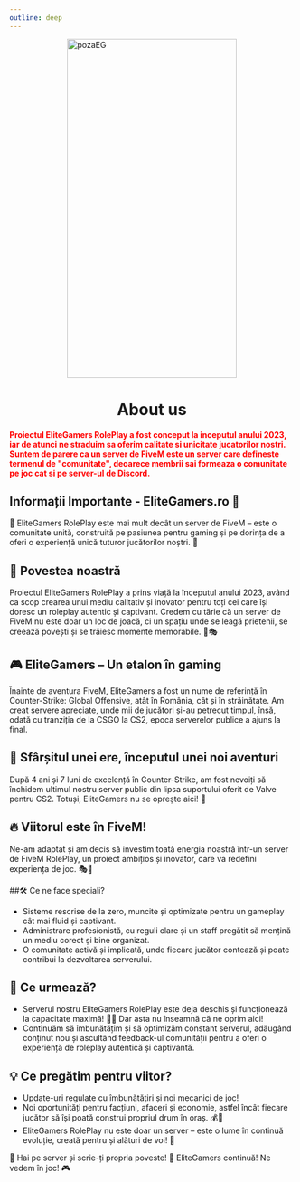 ```yaml
---
outline: deep
---
```


<img src="https://i.imgur.com/V9oZKWx.png" alt="pozaEG" width="300" height="600" style="display: block; margin: 0px auto;">

# <center><span class="title-font">About us</span></center>

<span style="color:red;"><strong>Proiectul EliteGamers RolePlay a fost conceput la inceputul anului 2023, iar de atunci ne straduim sa oferim calitate si unicitate jucatorilor nostri. Suntem de parere ca un server de FiveM este un server care defineste termenul de "comunitate", deoarece membrii sai formeaza o comunitate pe joc cat si pe server-ul de Discord.</strong></span>

## Informații Importante - EliteGamers.ro 🌟
🦁 EliteGamers RolePlay este mai mult decât un server de FiveM – este o comunitate unită, construită pe pasiunea pentru gaming și pe dorința de a oferi o experiență unică tuturor jucătorilor noștri. 🚀

## 💠 Povestea noastră
Proiectul EliteGamers RolePlay a prins viață la începutul anului 2023, având ca scop crearea unui mediu calitativ și inovator pentru toți cei care își doresc un roleplay autentic și captivant. Credem cu tărie că un server de FiveM nu este doar un loc de joacă, ci un spațiu unde se leagă prietenii, se creează povești și se trăiesc momente memorabile. 💬🎭

## 🎮 EliteGamers – Un etalon în gaming
Înainte de aventura FiveM, EliteGamers a fost un nume de referință în Counter-Strike: Global Offensive, atât în România, cât și în străinătate. Am creat servere apreciate, unde mii de jucători și-au petrecut timpul, însă, odată cu tranziția de la CSGO la CS2, epoca serverelor publice a ajuns la final.

## 🛑 Sfârșitul unei ere, începutul unei noi aventuri
După 4 ani și 7 luni de excelență în Counter-Strike, am fost nevoiți să închidem ultimul nostru server public din lipsa suportului oferit de Valve pentru CS2. Totuși, EliteGamers nu se oprește aici! 💪

## 🔥 Viitorul este în FiveM!
Ne-am adaptat și am decis să investim toată energia noastră într-un server de FiveM RolePlay, un proiect ambițios și inovator, care va redefini experiența de joc. 🎭🌆

##🛠️ Ce ne face speciali?

- Sisteme rescrise de la zero, muncite și optimizate pentru un gameplay cât mai fluid și captivant.
- Administrare profesionistă, cu reguli clare și un staff pregătit să mențină un mediu corect și bine organizat.
- O comunitate activă și implicată, unde fiecare jucător contează și poate contribui la dezvoltarea serverului.

## 🎯 Ce urmează?
- Serverul nostru EliteGamers RolePlay este deja deschis și funcționează la capacitate maximă! 🚀🔥 Dar asta nu înseamnă că ne oprim aici!
- Continuăm să îmbunătățim și să optimizăm constant serverul, adăugând conținut nou și ascultând feedback-ul comunității pentru a oferi o experiență de roleplay autentică și captivantă.

## 💡 Ce pregătim pentru viitor?

- Update-uri regulate cu îmbunătățiri și noi mecanici de joc!
- Noi oportunități pentru facțiuni, afaceri și economie, astfel încât fiecare jucător să își poată construi propriul drum în oraș. 💰🏢
- EliteGamers RolePlay nu este doar un server – este o lume în continuă evoluție, creată pentru și alături de voi! 💙

💬 Hai pe server și scrie-ți propria poveste!
💙 EliteGamers continuă! Ne vedem în joc! 🎮
